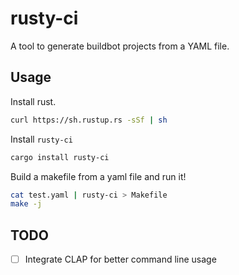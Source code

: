 # rusty-ci

A tool to generate buildbot projects from a YAML file.

## Usage

Install rust.

```bash
curl https://sh.rustup.rs -sSf | sh
```

Install `rusty-ci`

```bash
cargo install rusty-ci
```

Build a makefile from a yaml file and run it!

```bash
cat test.yaml | rusty-ci > Makefile
make -j
```

## TODO

- [ ] Integrate CLAP for better command line usage
